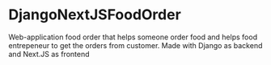 # DjangoNextJSFoodOrder
Web-application food order that helps someone order food and helps food entrepeneur to get the orders from customer. Made with Django as backend and Next.JS as frontend
